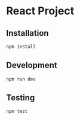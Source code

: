 # React Project

## Installation

```sh
npm install
```

## Development

```sh
npm run dev
```

## Testing

```sh
npm test
```

